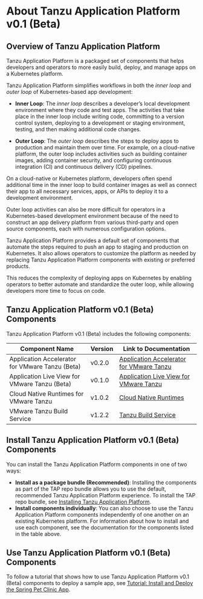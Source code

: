 # <a id='overview'></a> About Tanzu Application Platform v0.1 (Beta)

## <a id='overview'></a> Overview of Tanzu Application Platform

Tanzu Application Platform is a packaged set of components that helps
developers and operators to more easily build, deploy, and manage apps
on a Kubernetes platform.

Tanzu Application Platform simplifies workflows in both the
_inner loop_ and _outer loop_ of Kubernetes-based app development:

* **Inner Loop**: The _inner loop_ describes a developer’s local development
environment where they code and test apps. The activities that take place
in the inner loop include writing code, committing to a version control
system, deploying to a development or staging environment, testing, and
then making additional code changes. 

* **Outer Loop**: The _outer loop_ describes the steps to deploy apps
to production and maintain them over time. For example, on a cloud-native
platform, the outer loop includes activities such as building container
images, adding container security, and configuring continuous integration
(CI) and continuous delivery (CD) pipelines.

On a cloud-native or Kubernetes platform, developers often spend additional
time in the inner loop to build container images as well as connect their
app to all necessary services, apps, or APIs to deploy it to
a development environment.

Outer loop activities can also be more difficult for operators in a
Kubernetes-based development environment because of the need to construct
an app delivery platform from various third-party and open source
components, each with numerous configuration options.

Tanzu Application Platform provides a default set of components that automate
the steps required to push an app to staging and production
on Kubernetes. It also allows operators to customize the platform as
needed by replacing Tanzu Application Platform components with existing
or preferred products.

This reduces the complexity of deploying apps on Kubernetes
by enabling operators to better automate and standardize the outer loop,
while allowing developers more time to focus on code.

## <a id='components'></a> Tanzu Application Platform v0.1 (Beta) Components

Tanzu Application Platform v0.1 (Beta) includes the following components: 

| Component Name | Version | Link to Documentation |
|--------------------------------|-------------------------------|------|
| Application Accelerator for VMware Tanzu (Beta) | v0.2.0 | [Application Accelerator for VMware Tanzu](https://docs.vmware.com/en/Application-Accelerator-for-VMware-Tanzu/index.html) |
| Application Live View for VMware Tanzu (Beta) | v0.1.0 | [Application Live View for VMware Tanzu](https://docs.vmware.com/en/Application-Live-View-for-VMware-Tanzu/0.1/docs/GUID-index.html)|
| Cloud Native Runtimes for VMware Tanzu | v1.0.2 | [Cloud Native Runtimes](https://docs.vmware.com/en/Cloud-Native-Runtimes-for-VMware-Tanzu/1.0/tanzu-cloud-native-runtimes-1-0/GUID-cnr-overview.html) |
| VMware Tanzu Build Service | v1.2.2 | [Tanzu Build Service](https://docs.pivotal.io/build-service/1-2/) |

## <a id='install'></a> Install Tanzu Application Platform v0.1 (Beta) Components

You can install the Tanzu Application Platform components in one of two ways:

* **Install as a package bundle (Recommended)**: Installing the components
as part of the TAP repo bundle allows you to use the default, recommended
Tanzu Application Platform experience. To install the TAP repo bundle, see
[Installing Tanzu Application Platform](install.html).
* **Install components individually**: You can also choose to use the
Tanzu Application Platform components independently of one another on
an existing Kubernetes platform. For information about how to install
and use each component, see the documentation for the components listed
in the table above.

## <a id='use'></a> Use Tanzu Application Platform v0.1 (Beta) Components

To follow a tutorial that shows how to use Tanzu Application Platform
v0.1 (Beta) components to deploy a sample app,
see [Tutorial: Install and Deploy the Spring Pet Clinic App](tutorial.html).
